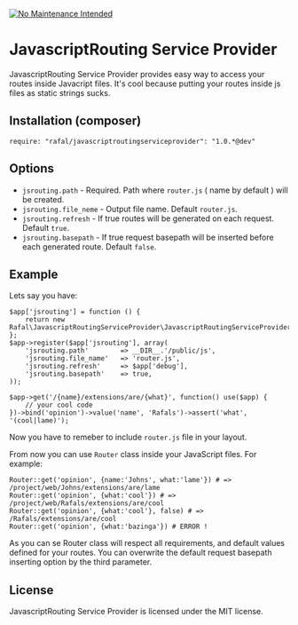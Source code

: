 [![No Maintenance Intended](http://unmaintained.tech/badge.svg)](http://unmaintained.tech/)

JavascriptRouting Service Provider
==================================
JavascriptRouting Service Provider provides easy way to access your routes inside Javacript files. It's cool because putting your routes inside js files as static strings sucks.
    
Installation (composer)
------------------------
    require: "rafal/javascriptroutingserviceprovider": "1.0.*@dev"

Options
-------
* ```jsrouting.path``` - Required. Path where ```router.js``` ( name by default ) will be created.
* ```jsrouting.file_neme``` - Output file name. Default ```router.js```.
* ```jsrouting.refresh``` - If true routes will be generated on each request. Default ```true```. 
* ```jsrouting.basepath``` - If true request basepath will be inserted before each generated route. Default ```false```. 

Example
-------
Lets say you have:

    $app['jsrouting'] = function () {
        return new Rafal\JavascriptRoutingServiceProvider\JavascriptRoutingServiceProvider();
    };
    $app->register($app['jsrouting'], array(
        'jsrouting.path'        => __DIR__.'/public/js',
        'jsrouting.file_name'   => 'router.js',
        'jsrouting.refresh'     => $app['debug'],
        'jsrouting.basepath'    => true,
    ));

    $app->get('/{name}/extensions/are/{what}', function() use($app) {
        // your cool code
    })->bind('opinion')->value('name', 'Rafals')->assert('what', '(cool|lame)');

Now you have to remeber to include ```router.js``` file in your layout.

From now you can use ```Router``` class inside your JavaScript files. For example:

    Router::get('opinion', {name:'Johns', what:'lame'}) # => /project/web/Johns/extensions/are/lame
    Router::get('opinion', {what:'cool'}) # => /project/web/Rafals/extensions/are/cool
    Router::get('opinion', {what:'cool'}, false) # => /Rafals/extensions/are/cool
    Router::get('opinion', {what:'bazinga'}) # ERROR !

As you can se Router class will respect all requirements, and default values defined for your routes.
You can overwrite the default request basepath inserting option by the third parameter.

License
-------
JavascriptRouting Service Provider is licensed under the MIT license.
